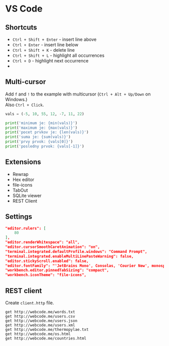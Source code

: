 # VS Code

## Shortcuts

- `Ctrl + Shift + Enter` - insert line above
- `Ctrl + Enter` - insert line below
- `Ctrl + Shift + K` - delete line
- `Ctrl + Shift + L` - highlight all occurrences
- `Ctrl + D` - highlight next occurrence
- 


## Multi-cursor

Add `f` and `!` to the example with multicursor (`Ctrl + Alt + Up/Down` on Windows.)  
Also `Ctrl + Click`.  

```python
vals = (-5, 10, 55, 12, -7, 11, 22)

print('minimum je: {min(vals)}')
print('maximum je: {max(vals)}')
print('pocet prvkov je: {len(vals)}')
print('suma je: {sum(vals)}')
print('prvy prvok: {vals[0]}')
print('posledny prvok: {vals[-1]}')
```


## Extensions

- Rewrap
- Hex editor
- file-icons
- TabOut
- SQLite viewer
- REST Client


## Settings 

```json
"editor.rulers": [
    80
],
"editor.renderWhitespace": "all",
"editor.cursorSmoothCaretAnimation": "on",
"terminal.integrated.defaultProfile.windows": "Command Prompt",
"terminal.integrated.enableMultiLinePasteWarning": false,
"editor.stickyScroll.enabled": false,
"editor.fontFamily": "'JetBrains Mono', Consolas, 'Courier New', monospace",
"workbench.editor.pinnedTabSizing": "compact",
"workbench.iconTheme": "file-icons",
```

## REST client

Create `client.http` file.  

```
get http://webcode.me/words.txt
get http://webcode.me/users.csv
get http://webcode.me/users.json
get http://webcode.me/users.xml
get http://webcode.me/thermopylae.txt
get http://webcode.me/os.html
get http://webcode.me/countries.html
```

